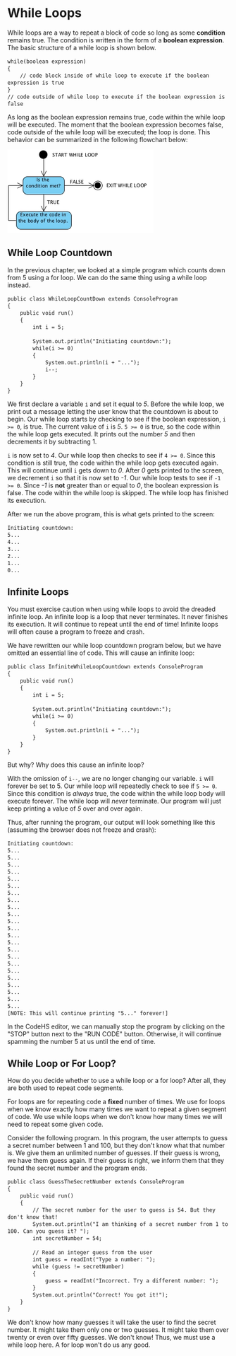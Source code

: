 # While Loops

While loops are a way to repeat a block of code so long as some **condition** remains true. The condition is written in the form of a **boolean expression**. The basic structure of a while loop is shown below.

``` 
while(boolean expression)
{
    // code block inside of while loop to execute if the boolean expression is true
}
// code outside of while loop to execute if the boolean expression is false
```

As long as the boolean expression remains true, code within the while loop will be executed. The moment that the boolean expression becomes false, code outside of the while loop will be executed; the loop is done. This behavior can be summarized in the following flowchart below:

![While_Loop_Diagram](../static/karel/while_loop_diagram.png "While Loop Diagram") 


## While Loop Countdown

In the previous chapter, we looked at a simple program which counts down from 5 using a for loop. We can do the same thing using a while loop instead.

```
public class WhileLoopCountDown extends ConsoleProgram
{
    public void run()
    {
        int i = 5;
        
        System.out.println("Initiating countdown:");
        while(i >= 0)
        {
            System.out.println(i + "...");
            i--;
        }
    }
}
```

We first declare a variable `i` and set it equal to *5*. Before the while loop, we print out a message letting the user know that the countdown is about to begin. Our while loop starts by checking to see if the boolean expression, `i >= 0`, is true. The current value of `i` is *5*. `5 >= 0` is true, so the code within the while loop gets executed. It prints out the number *5* and then decrements it by subtracting 1. 

`i` is now set to *4*. Our while loop then checks to see if `4 >= 0`. Since this condition is still true, the code within the while loop gets executed again. This will continue until `i` gets down to *0*. After *0* gets printed to the screen, we decrement `i` so that it is now set to *-1*. Our while loop tests to see if `-1 >= 0`. Since *-1* is **not** greater than or equal to *0*, the boolean expression is false. The code within the while loop is skipped. The while loop has finished its execution.


After we run the above program, this is what gets printed to the screen:

```
Initiating countdown:
5...
4...
3...
2...
1...
0...
```

## Infinite Loops

You must exercise caution when using while loops to avoid the dreaded infinite loop. An infinite loop is a loop that never terminates. It never finishes its execution. It will continue to repeat until the end of time! Infinite loops will often cause a program to freeze and crash.

We have rewritten our while loop countdown program below, but we have omitted an essential line of code. This will cause an infinite loop:

```
public class InfiniteWhileLoopCountdown extends ConsoleProgram
{
    public void run()
    {
        int i = 5;
        
        System.out.println("Initiating countdown:");
        while(i >= 0)
        {
            System.out.println(i + "...");
        }
    }
}
```

But why? Why does this cause an infinite loop?

With the omission of `i--`, we are no longer changing our variable. `i` will forever be set to 5. Our while loop will repeatedly check to see if `5 >= 0`. Since this condition is *always* true, the code within the while loop body will execute forever. The while loop will *never* terminate. Our program will just keep printing a value of *5* over and over again.

Thus, after running the program, our output will look something like this (assuming the browser does not freeze and crash):

```
Initiating countdown:
5...
5...
5...
5...
5...
5...
5...
5...
5...
5...
5...
5...
5...
5...
5...
5...
5...
5...
5...
5...
5...
5...
5...
[NOTE: This will continue printing "5..." forever!]
```

In the CodeHS editor, we can manually stop the program by clicking on the "STOP" button next to the "RUN CODE" button. Otherwise, it will continue spamming the number 5 at us until the end of time.


## While Loop or For Loop?

How do you decide whether to use a while loop or a for loop? After all, they are both used to repeat code segments.

For loops are for repeating code a **fixed** number of times. We use for loops when we know exactly how many times we want to repeat a given segment of code. We use while loops when we don't know how many times we will need to repeat some given code.

Consider the following program. In this program, the user attempts to guess a secret number between 1 and 100, but they don't know what that number is. We give them an unlimited number of guesses. If their guess is wrong, we have them guess again. If their guess is right, we inform them that they found the secret number and the program ends.

```
public class GuessTheSecretNumber extends ConsoleProgram
{
    public void run()
    {
        // The secret number for the user to guess is 54. But they don't know that!
        System.out.println("I am thinking of a secret number from 1 to 100. Can you guess it? ");
        int secretNumber = 54;
        
        // Read an integer guess from the user
        int guess = readInt("Type a number: ");
        while (guess != secretNumber)
        {
            guess = readInt("Incorrect. Try a different number: ");
        }
        System.out.println("Correct! You got it!");
    }
}
```

We don't know how many guesses it will take the user to find the secret number. It might take them only one or two guesses. It might take them over twenty or even over fifty guesses. We don't know! Thus, we must use a while loop here. A for loop won't do us any good. 

